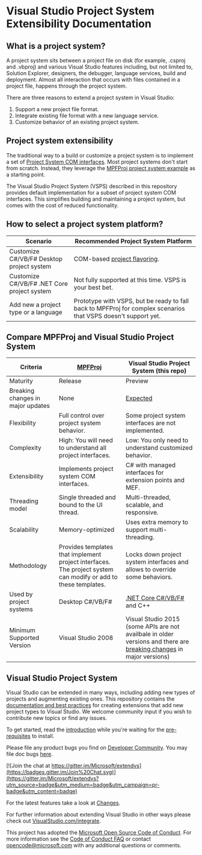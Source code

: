 # Visual Studio Project System Extensibility Documentation

## What is a project system?
A project system sits between a project file on disk (for example, .csproj and .vbproj) and various Visual Studio features including, but not limited to, Solution Explorer, designers, the debugger, language services, build and deployment. Almost all interaction that occurs with files contained in a project file, happens through the project system.

There are three reasons to extend a project system in Visual Studio:
1. Support a new project file format.
1. Integrate existing file format with a new language service.
1. Customize behavior of an existing project system.

## Project system extensibility
The traditional way to a build or customize a project system  is to implement a set of [Project System COM interfaces](https://docs.microsoft.com/en-us/visualstudio/extensibility/creating-a-basic-project-system-part-1). Most project systems don't start from scratch. Instead, they leverage the [MPFProj project system example](https://docs.microsoft.com/en-us/visualstudio/extensibility/internals/using-the-managed-package-framework-to-implement-a-project-type-csharp?view=vs-2017) as a starting point.

The Visual Studio Project System (VSPS) described in this repository provides default implementation for a subset of project system COM interfaces. This simplifies building and maintaining a project system, but comes with the cost of reduced functionality.

## How to select a project system platform?
|Scenario|Recommended Project System Platform
|---|---
|Customize C#/VB/F# Desktop project system| COM-based [project flavoring](https://docs.microsoft.com/en-us/visualstudio/extensibility/internals/project-types?view=vs-2017).
|Customize  C#/VB/F# .NET Core project system| Not fully supported at this time. VSPS is your best bet.
|Add new a project type or a language| Prototype with VSPS, but be ready to fall back to MPFProj for complex scenarios that VSPS doesn't support yet.

## Compare MPFProj and Visual Studio Project System
|Criteria|[MPFProj](https://docs.microsoft.com/en-us/visualstudio/extensibility/internals/using-the-managed-package-framework-to-implement-a-project-type-csharp?view=vs-2017)| Visual Studio Project System (this repo)
|---|---|---
|Maturity|Release|Preview|
|Breaking changes in major updates|None|[Expected][changes]|
|Flexibility|Full control over project system behavior.|Some project system interfaces are not implemented.
|Complexity|High: You will need to understand all project interfaces.|Low: You only need to understand customized behavior.
|Extensibility|Implements project system COM interfaces.|C# with managed interfaces for extension points and MEF.
|Threading model|Single threaded and bound to the UI thread.|Multi-threaded, scalable, and responsive.
|Scalability|Memory-optimized|Uses extra memory to support multi-threading.
|Methodology|Provides templates that implement project interfaces. The project system can modify or add to these templates.|Locks down project system interfaces and allows to override some behaviors.
|Used by project systems|Desktop C#/VB/F#|[.NET Core C#/VB/F#](https://github.com/dotnet/project-system) and C++
|Minimum Supported Version| Visual Studio 2008 | Visual Studio 2015 (some APIs are not availbale in older versions and there are [breaking changes][changes] in major versions)
 
## Visual Studio Project System
Visual Studio can be extended in many ways, including adding new types of projects and augmenting
existing ones. This repository contains the [documentation and best practices][1] for
creating extensions that add new project types to Visual Studio. We welcome community input if you
wish to contribute new topics or find any issues.

To get started, read the [introduction][intro] while you're waiting for the [pre-requisites][prereq] to install.

Please file any product bugs you find on [Developer Community](https://docs.microsoft.com/en-us/visualstudio/ide/how-to-report-a-problem-with-visual-studio). 
You may file doc bugs [here][docbugs].

[![Join the chat at https://gitter.im/Microsoft/extendvs](https://badges.gitter.im/Join%20Chat.svg)](https://gitter.im/Microsoft/extendvs?utm_source=badge&utm_medium=badge&utm_campaign=pr-badge&utm_content=badge)

For the latest features take a look at [Changes][changes].

For further information about extending Visual Studio in other ways please check out
[VisualStudio.com/integrate][3].

This project has adopted the [Microsoft Open Source Code of Conduct](https://opensource.microsoft.com/codeofconduct/). For more information see the [Code of Conduct FAQ](https://opensource.microsoft.com/codeofconduct/faq/) or contact [opencode@microsoft.com](mailto:opencode@microsoft.com) with any additional questions or comments.

 [1]: doc/Index.md
 [2]: http://aka.ms/vsprojectsystemextensibilityvsix
 [3]: https://www.visualstudio.com/integrate/explore/explore-vside-vsi?wt.mc_id=o~display~github~vsproject
 [4]: https://www.visualstudio.com/en-us/downloads/visual-studio-2015-downloads-vs.aspx
 [VSSDK]: http://go.microsoft.com/?linkid=9877247
 [prereq]: doc/overview/prereqs.md
 [intro]: doc/overview/intro.md
 [changes]: CHANGES.md
 [docbugs]: https://github.com/Microsoft/VSProjectSystem/issues
 
